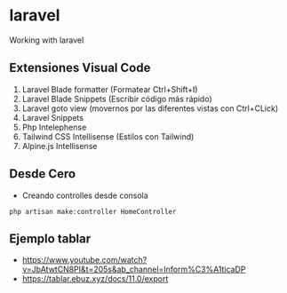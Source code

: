 # laravel
Working with laravel

## Extensiones Visual Code

1. Laravel Blade formatter (Formatear Ctrl+Shift+I)
2. Laravel Blade Snippets (Escribir código más rápido)
3. Laravel goto view (movernos por las diferentes vistas con Ctrl+CLick)
4. Laravel Snippets
5. Php Intelephense
6. Tailwind CSS Intellisense (Estilos con Tailwind)
7. Alpine.js Intellisense

## Desde Cero

- Creando controlles desde consola

```
php artisan make:controller HomeController 
```

## Ejemplo tablar

- https://www.youtube.com/watch?v=JbAtwtCN8PI&t=205s&ab_channel=Inform%C3%A1ticaDP
- https://tablar.ebuz.xyz/docs/11.0/export